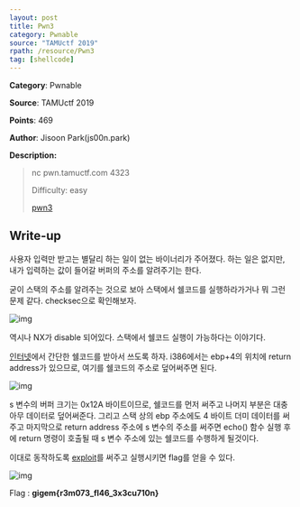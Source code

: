 ```yaml
---
layout: post
title: Pwn3
category: Pwnable
source: "TAMUctf 2019"
rpath: /resource/Pwn3
tag: [shellcode]
---
```


**Category**: Pwnable

**Source**: TAMUctf 2019

**Points**: 469

**Author**: Jisoon Park(js00n.park)

**Description:** 

> nc pwn.tamuctf.com 4323
> 
> Difficulty: easy
> 
> [pwn3]({{site.github.master}}{{page.rpath}}/pwn3)


## Write-up

사용자 입력만 받고는 별달리 하는 일이 없는 바이너리가 주어졌다. 하는 일은 없지만, 내가 입력하는 값이 들어갈 버퍼의 주소를 알려주기는 한다.

굳이 스택의 주소를 알려주는 것으로 보아 스택에서 쉘코드를 실행하라가거나 뭐 그런 문제 같다. checksec으로 확인해보자.

![img]({{page.rpath|prepend:site.baseurl}}/checksec.png)

역시나 NX가 disable 되어있다. 스택에서 쉘코드 실행이 가능하다는 이야기다.

[인터넷](http://shell-storm.org/shellcode/files/shellcode-827.php)에서 간단한 쉘코드를 받아서 쓰도록 하자. i386에서는 ebp+4의 위치에 return address가 있으므로, 여기를 쉘코드의 주소로 덮어써주면 된다.

![img]({{page.rpath|prepend:site.baseurl}}/bof.png)

s 변수의 버퍼 크기는 0x12A 바이트이므로, 쉘코드를 먼저 써주고 나머지 부분은 대충 아무 데이터로 덮어써준다. 그리고 스택 상의 ebp 주소에도 4 바이트 더미 데이터를 써주고 마지막으로 return address 주소에 s 변수의 주소를 써주면 echo() 함수 실행 후에 return 명령이 호출될 때 s 변수 주소에 있는 쉘코드를 수행하게 될것이다.

이대로 동작하도록 [exploit]({{site.github.master}}{{page.rpath}}/ex.py)를 써주고 실행시키면 flag를 얻을 수 있다.

![img]({{page.rpath|prepend:site.baseurl}}/flag.png)

Flag : **gigem{r3m073_fl46_3x3cu710n}**

